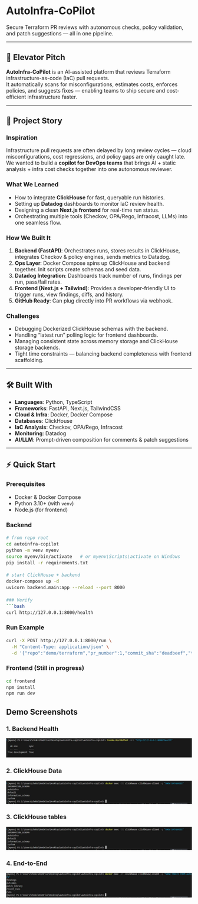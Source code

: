 # AutoInfra-CoPilot

Secure Terraform PR reviews with autonomous checks, policy validation, and patch suggestions — all in one pipeline.

---

## 🚀 Elevator Pitch
**AutoInfra-CoPilot** is an AI-assisted platform that reviews Terraform infrastructure-as-code (IaC) pull requests.  
It automatically scans for misconfigurations, estimates costs, enforces policies, and suggests fixes — enabling teams to ship secure and cost-efficient infrastructure faster.

---

## 📖 Project Story

### Inspiration
Infrastructure pull requests are often delayed by long review cycles — cloud misconfigurations, cost regressions, and policy gaps are only caught late.  
We wanted to build a **copilot for DevOps teams** that brings AI + static analysis + infra cost checks together into one autonomous reviewer.

### What We Learned
- How to integrate **ClickHouse** for fast, queryable run histories.
- Setting up **Datadog** dashboards to monitor IaC review health.
- Designing a clean **Next.js frontend** for real-time run status.
- Orchestrating multiple tools (Checkov, OPA/Rego, Infracost, LLMs) into one seamless flow.

### How We Built It
1. **Backend (FastAPI)**: Orchestrates runs, stores results in ClickHouse, integrates Checkov & policy engines, sends metrics to Datadog.
2. **Ops Layer**: Docker Compose spins up ClickHouse and backend together. Init scripts create schemas and seed data.
3. **Datadog Integration**: Dashboards track number of runs, findings per run, pass/fail rates.
4. **Frontend (Next.js + Tailwind)**: Provides a developer-friendly UI to trigger runs, view findings, diffs, and history.
5. **GitHub Ready**: Can plug directly into PR workflows via webhook.

### Challenges
- Debugging Dockerized ClickHouse schemas with the backend.
- Handling “latest run” polling logic for frontend dashboards.
- Managing consistent state across memory storage and ClickHouse storage backends.
- Tight time constraints — balancing backend completeness with frontend scaffolding.

---

## 🛠 Built With
- **Languages**: Python, TypeScript
- **Frameworks**: FastAPI, Next.js, TailwindCSS
- **Cloud & Infra**: Docker, Docker Compose
- **Databases**: ClickHouse
- **IaC Analysis**: Checkov, OPA/Rego, Infracost
- **Monitoring**: Datadog
- **AI/LLM**: Prompt-driven composition for comments & patch suggestions

---

## ⚡ Quick Start

### Prerequisites
- Docker & Docker Compose
- Python 3.10+ (with `venv`)
- Node.js (for frontend)

### Backend
```bash
# from repo root
cd autoinfra-copilot
python -m venv myenv
source myenv/bin/activate   # or myenv\Scripts\activate on Windows
pip install -r requirements.txt

# start ClickHouse + backend
docker-compose up -d
uvicorn backend.main:app --reload --port 8000

### Verify
```bash
curl http://127.0.0.1:8000/health
```
### Run Example
```bash
curl -X POST http://127.0.0.1:8000/run \
  -H "Content-Type: application/json" \
  -d '{"repo":"demo/terraform","pr_number":1,"commit_sha":"deadbeef","tf_path":"backend/sample/tf"}'
```

### Frontend (Still in progress)
```bash
cd frontend
npm install
npm run dev
```

## Demo Screenshots

### 1. Backend Health
![Backend Health Check](images/img1.jpeg)

### 2. ClickHouse Data
![Backend Health Check](images/img2.jpeg)

### 3. ClickHouse tables
![Backend Health Check](images/img3.jpeg)

### 4. End-to-End
![Backend Health Check](images/img4.jpeg)
